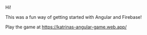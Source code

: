 Hi!

This was a fun way of getting started with Angular and Firebase! 

Play the game at https://katrinas-angular-game.web.app/ 

